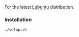 For the latest [Lubuntu](https://lubuntu.me/) distribution.

### Installation

```bash
./setup.sh
```